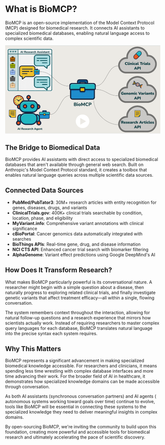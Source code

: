 # What is BioMCP?

BioMCP is an open-source implementation of the Model Context Protocol (MCP) designed for biomedical research. It connects AI assistants to specialized biomedical databases, enabling natural language access to complex scientific data.

[![Watch: What is BioMCP?](../blog/images/what_is_biomcp_thumbnail.png)](https://www.youtube.com/watch?v=bKxOWrWUUhM)

## The Bridge to Biomedical Data

BioMCP provides AI assistants with direct access to specialized biomedical databases that aren't available through general web search. Built on Anthropic's Model Context Protocol standard, it creates a toolbox that enables natural language queries across multiple scientific data sources.

## Connected Data Sources

- **PubMed/PubTator3**: 30M+ research articles with entity recognition for genes, diseases, drugs, and variants
- **ClinicalTrials.gov**: 400K+ clinical trials searchable by condition, location, phase, and eligibility
- **MyVariant.info**: Comprehensive variant annotations with clinical significance
- **cBioPortal**: Cancer genomics data automatically integrated with searches
- **BioThings APIs**: Real-time gene, drug, and disease information
- **NCI CTS API**: Enhanced cancer trial search with biomarker filtering
- **AlphaGenome**: Variant effect predictions using Google DeepMind's AI

## How Does It Transform Research?

What makes BioMCP particularly powerful is its conversational nature. A
researcher might begin with a simple question about a disease, then naturally
progress to exploring related clinical trials, and finally investigate genetic
variants that affect treatment efficacy—all within a single, flowing
conversation.

The system remembers context throughout the interaction, allowing for natural
follow-up questions and a research experience that mirrors how scientists
actually work. Instead of requiring researchers to master complex query
languages for each database, BioMCP translates natural language into the
precise syntax each system requires.

## Why This Matters

BioMCP represents a significant advancement in making specialized biomedical
knowledge accessible. For researchers and clinicians, it means spending less
time wrestling with complex database interfaces and more time advancing their
work. For the broader field of AI in healthcare, it demonstrates how
specialized knowledge domains can be made accessible through conversation.

As both AI assistants (synchronous conversation partners) and AI agents (
autonomous systems working toward goals over time) continue to evolve, tools
like BioMCP will be essential in connecting these systems to the specialized
knowledge they need to deliver meaningful insights in complex domains.

By open-sourcing BioMCP, we're inviting the community to build upon this
foundation, creating more powerful and accessible tools for biomedical research
and ultimately accelerating the pace of scientific discovery.
